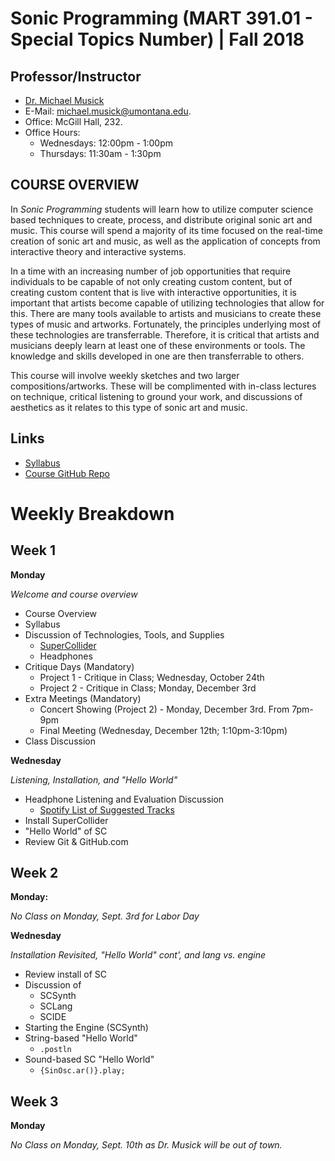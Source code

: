 # Sonic Programming (MART 391.01 - Special Topics Number)  |  Fall 2018


## Professor/Instructor

- [Dr. Michael Musick](http://michaelmusick.com)
- E-Mail: [michael.musick@umontana.edu](mailto:michael.musick@umontana.edu).
- Office: McGill Hall, 232.
- Office Hours:
    - Wednesdays: 12:00pm - 1:00pm
    - Thursdays: 11:30am - 1:30pm

## COURSE OVERVIEW

In _Sonic Programming_ students will learn how to utilize computer science based techniques to create, process, and distribute original sonic art and music. This course will spend a majority of its time focused on the real-time creation of sonic art and music, as well as the application of concepts from interactive theory and interactive systems.

In a time with an increasing number of job opportunities that require individuals to be capable of not only creating custom content, but of creating custom content that is live with interactive opportunities, it is important that artists become capable of utilizing technologies that allow for this. There are many tools available to artists and musicians to create these types of music and artworks. Fortunately, the principles underlying most of these technologies are transferrable. Therefore, it is critical that artists and musicians deeply learn at least one of these environments or tools. The knowledge and skills developed in one are then transferrable to others.

This course will involve weekly sketches and two larger compositions/artworks. These will be complimented with in-class lectures on technique, critical listening to ground your work, and discussions of aesthetics as it relates to this type of sonic art and music.

## Links

- [Syllabus](https://github.com/Montana-Media-Arts/sonic-programming/tree/master/Syllabus.md)
- [Course GitHub Repo](https://github.com/Montana-Media-Arts/sonic-programming)


# Weekly Breakdown

## Week 1

**Monday**

_Welcome and course overview_

- Course Overview
- Syllabus
- Discussion of Technologies, Tools, and Supplies
    - [SuperCollider](https://supercollider.github.io)
    - Headphones
- Critique Days (Mandatory)
    - Project 1 - Critique in Class; Wednesday, October 24th
    - Project 2 - Critique in Class; Monday, December 3rd
- Extra Meetings (Mandatory)
    - Concert Showing (Project 2) - Monday, December 3rd. From 7pm-9pm
    - Final Meeting (Wednesday, December 12th; 1:10pm-3:10pm)
- Class Discussion


**Wednesday**

_Listening, Installation, and "Hello World"_

- Headphone Listening and Evaluation Discussion
    - [Spotify List of Suggested Tracks](https://open.spotify.com/user/mmusickm/playlist/6KBJcjjPE2QBem7NVuqVEa?si=T90TQ0MpQiqdeuFcc9HkAg)
- Install SuperCollider
- "Hello World" of SC
- Review Git & GitHub.com



## Week 2

**Monday:**

_No Class on Monday, Sept. 3rd for Labor Day_


**Wednesday**

_Installation Revisited, "Hello World" cont', and lang vs. engine_

- Review install of SC
- Discussion of
    - SCSynth
    - SCLang
    - SCIDE
- Starting the Engine (SCSynth)
- String-based "Hello World"
    - `.postln`
- Sound-based SC "Hello World"
    - `{SinOsc.ar()}.play;`

## Week 3

**Monday**

_No Class on Monday, Sept. 10th as Dr. Musick will be out of town._
